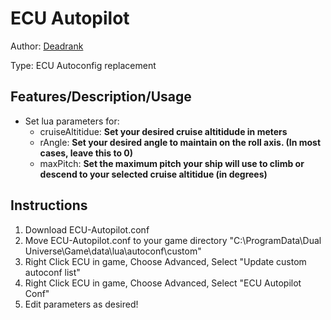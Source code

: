 # ECU Autopilot
Author: [Deadrank](https://dualuniverselualibrary.page.link/deadrank)

Type: ECU Autoconfig replacement

## Features/Description/Usage
- Set lua parameters for:
  - cruiseAltitidue: __Set your desired cruise altitidude in meters__
  - rAngle: __Set your desired angle to maintain on the roll axis. (In most cases, leave this to 0)__
  - maxPitch: __Set the maximum pitch your ship will use to climb or descend to your selected cruise altitidue (in degrees)__

## Instructions
1. Download ECU-Autopilot.conf
2. Move ECU-Autopilot.conf to your game directory "C:\ProgramData\Dual Universe\Game\data\lua\autoconf\custom"
3. Right Click ECU in game, Choose Advanced, Select "Update custom autoconf list"
4. Right Click ECU in game, Choose Advanced, Select "ECU Autopilot Conf"
5. Edit parameters as desired!